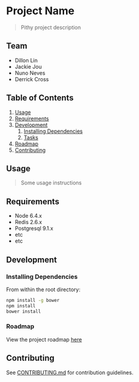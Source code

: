 # Project Name

> Pithy project description

## Team

  - Dillon Lin
  - Jackie Jou
  - Nuno Neves
  - Derrick Cross

## Table of Contents

1. [Usage](#Usage)
1. [Requirements](#requirements)
1. [Development](#development)
    1. [Installing Dependencies](#installing-dependencies)
    1. [Tasks](#tasks)
1. [Roadmap](#roadmap)
1. [Contributing](#contributing)

## Usage

> Some usage instructions

## Requirements

- Node 6.4.x
- Redis 2.6.x
- Postgresql 9.1.x
- etc
- etc

## Development

### Installing Dependencies

From within the root directory:

```sh
npm install -g bower
npm install
bower install
```

### Roadmap

View the project roadmap [here](LINK_TO_DOC)


## Contributing

See [CONTRIBUTING.md](CONTRIBUTING.md) for contribution guidelines.
